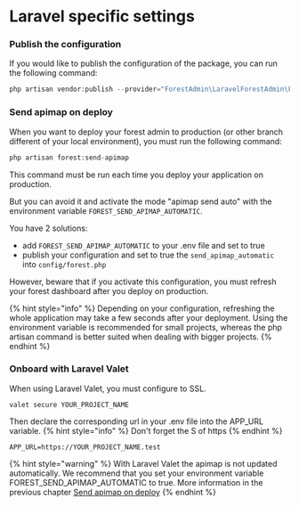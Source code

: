 # Laravel specific settings

### Publish the configuration

If you would like to publish the configuration of the package, you can run the following command:

```php
php artisan vendor:publish --provider="ForestAdmin\LaravelForestAdmin\ForestServiceProvider" --tag=config
```

### Send apimap on deploy

When you want to deploy your forest admin to production (or other branch different of your local environment), you must run the following command:

```php
php artisan forest:send-apimap
```
This command must be run each time you deploy your application on production.

But you can avoid it and activate the mode "apimap send auto" with the environment variable `FOREST_SEND_APIMAP_AUTOMATIC`.

You have 2 solutions:
- add `FOREST_SEND_APIMAP_AUTOMATIC` to your .env file and set to true
- publish your configuration and set to true the `send_apimap_automatic` into `config/forest.php`


However, beware that if you activate this configuration, you must refresh your forest dashboard after you deploy on production.

{% hint style="info" %}
Depending on your configuration, refreshing the whole application may take a few seconds after your deployment. Using the environment variable is recommended for small projects, whereas the php artisan command is better suited when dealing with bigger projects.
{% endhint %}


### Onboard with Laravel Valet

When using Laravel Valet, you must configure to SSL.
```
valet secure YOUR_PROJECT_NAME
```

Then declare the corresponding url in your .env file into the APP_URL variable.
{% hint style="info" %}
Don't forget the S of https
{% endhint %}
```
APP_URL=https://YOUR_PROJECT_NAME.test
```

{% hint style="warning" %}
With Laravel Valet the apimap is not updated automatically.
We recommend that you set your environment variable FOREST_SEND_APIMAP_AUTOMATIC to true. More information in the previous chapter [Send apimap on deploy](#send-apimap-on-deploy)
{% endhint %}
